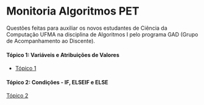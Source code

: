 # Monitoria Algoritmos PET
Questões feitas para auxiliar os novos estudantes de Ciência da Computação UFMA na disciplina de Algoritmos I pelo programa GAD (Grupo de Acompanhamento ao Discente).
<br>
#### Tópico 1: Variáveis e Atribuições de Valores
* [Tópico 1](./topico-1)
#### Tópico 2: Condições - IF, ELSEIF e ELSE
 [Tópico 2](./topico-2)
